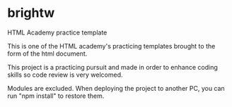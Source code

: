 # brightw
HTML Academy practice template

This is one of the HTML academy's practicing templates brought to the form of the html document.

This project is a practicing pursuit and made in order to enhance coding skills so code review is very welcomed.

Modules are excluded. When deploying the project to another PC, you can run "npm install" to restore them.
